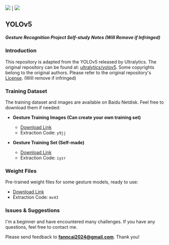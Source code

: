 [<img src="https://img.shields.io/badge/Language-English-blue.svg">](README_en.md) | [<img src="https://img.shields.io/badge/Language-简体中文-red.svg">](README.md)

## YOLOv5 
##### Gesture Recognition Project Self-study Notes (Will Remove if Infringed)

### Introduction
This repository is adapted from the YOLOv5 released by Ultralytics. The original repository can be found at: [ultralytics/yolov5](https://github.com/ultralytics/yolov5). Some copyrights belong to the original authors. Please refer to the original repository's [License](https://github.com/ultralytics/yolov5/blob/master/LICENSE). (Will remove if infringed)

### Training Dataset
The training dataset and images are available on Baidu Netdisk. Feel free to download them if needed:

- **Gesture Training Images (Can create your own training set)**
  - [Download Link](https://pan.baidu.com/s/1ZiCOc5yqE0pbZu2QsNxhSA)
  - Extraction Code: `y9jj`

- **Gesture Training Set (Self-made)**
  - [Download Link](https://pan.baidu.com/s/1fhu8FIFWBu4fbGyRQk9nKg)
  - Extraction Code: `iyzr`

### Weight Files
Pre-trained weight files for some gesture models, ready to use:

- [Download Link](https://pan.baidu.com/s/1Jajf1Olxh2ykdvDofaKFUA)
- Extraction Code: `mv43`

### Issues & Suggestions
I'm a beginner and have encountered many challenges. If you have any questions, feel free to contact me.

Please send feedback to **fanncai2024@gmail.com**. Thank you!
